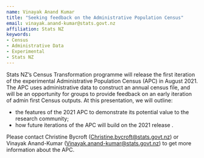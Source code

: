 ```yaml
---
name: Vinayak Anand Kumar
title: "Seeking feedback on the Administrative Population Census"
email: vinayak.anand-kumar@stats.govt.nz
affiliation: Stats NZ
keywords:
- Census
- Administrative Data
- Experimental
- Stats NZ
---
```


Stats NZ’s Census Transformation programme will release the first iteration of the experimental Administrative Population Census (APC) in August 2021. The APC uses administrative data to construct an annual census file, and will be an opportunity for groups to provide feedback on an early iteration of admin first Census outputs. At this presentation, we will outline:
* the features of the 2021 APC to demonstrate its potential value to the research community;
* how future iterations of the APC will build on the 2021 release .

Please contact Christine Bycroft (Christine.bycroft@stats.govt.nz) or Vinayak Anand-Kumar (Vinayak.anand-kumar@stats.govt.nz) to get more information about the APC.
